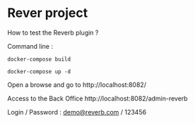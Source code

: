 # Rever project

How to test the Reverb plugin ?

Command line :

<code>docker-compose build</code>

<code>docker-compose up -d</code>

Open a browse and go to http://localhost:8082/

Access to the Back Office http://localhost:8082/admin-reverb

Login / Password : demo@reverb.com / 123456